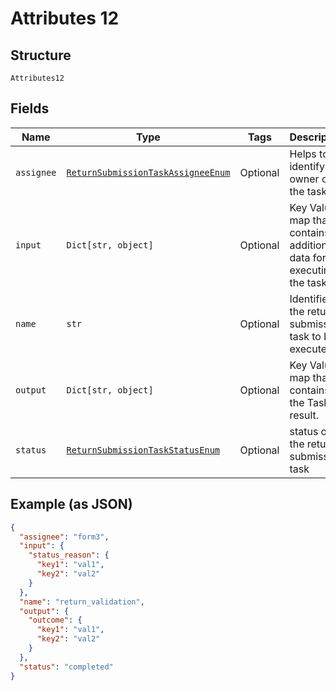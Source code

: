 
# Attributes 12

## Structure

`Attributes12`

## Fields

| Name | Type | Tags | Description |
|  --- | --- | --- | --- |
| `assignee` | [`ReturnSubmissionTaskAssigneeEnum`](../../doc/models/return-submission-task-assignee-enum.md) | Optional | Helps to identify the owner of the task |
| `input` | `Dict[str, object]` | Optional | Key Value map that contains additional data for executing the task. |
| `name` | `str` | Optional | Identifies the return submission task to be executed |
| `output` | `Dict[str, object]` | Optional | Key Value map that contains the Task result. |
| `status` | [`ReturnSubmissionTaskStatusEnum`](../../doc/models/return-submission-task-status-enum.md) | Optional | status of the return submission task |

## Example (as JSON)

```json
{
  "assignee": "form3",
  "input": {
    "status_reason": {
      "key1": "val1",
      "key2": "val2"
    }
  },
  "name": "return_validation",
  "output": {
    "outcome": {
      "key1": "val1",
      "key2": "val2"
    }
  },
  "status": "completed"
}
```


